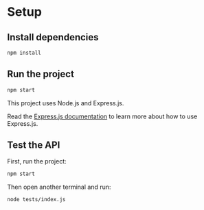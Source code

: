 # Setup

## Install dependencies

```sh
npm install
```

## Run the project

```sh
npm start
```

This project uses Node.js and Express.js.

Read the [Express.js documentation](https://expressjs.com/) to learn more about how to use Express.js.

## Test the API

First, run the project:

```sh
npm start
```

Then open another terminal and run:

```sh
node tests/index.js
```
